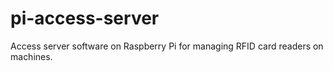pi-access-server
================

Access server software on Raspberry Pi for managing RFID card readers on machines.
